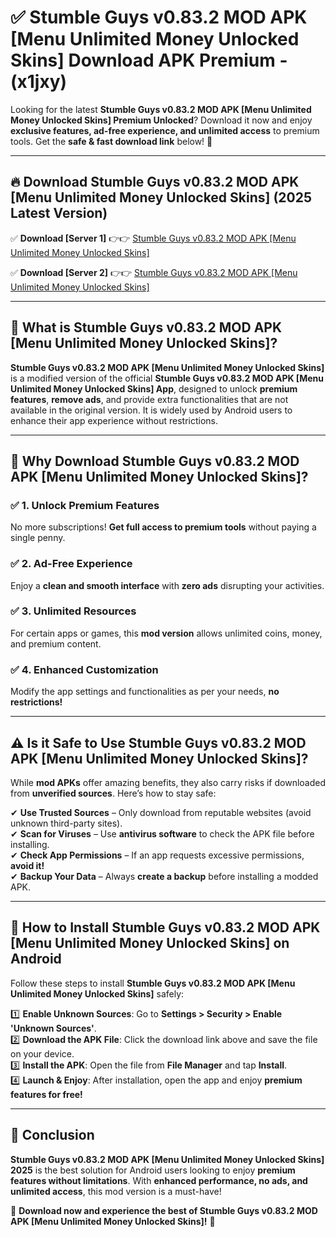 
# ✅ Stumble Guys v0.83.2 MOD APK [Menu Unlimited Money Unlocked Skins] Download APK Premium -  (x1jxy) 

Looking for the latest **Stumble Guys v0.83.2 MOD APK [Menu Unlimited Money Unlocked Skins] Premium Unlocked**? Download it now and enjoy **exclusive features, ad-free experience, and unlimited access** to premium tools. Get the **safe & fast download link** below! 🚀

---

## 🔥 Download Stumble Guys v0.83.2 MOD APK [Menu Unlimited Money Unlocked Skins] (2025 Latest Version)

✅ **Download [Server 1]** 👉👉 [Stumble Guys v0.83.2 MOD APK [Menu Unlimited Money Unlocked Skins] ](https://apkcomod.com?title=Stumble_Guys_v0.83.2_MOD_APK_[Menu_Unlimited_Money_Unlocked_Skins])  

✅ **Download [Server 2]** 👉👉 [Stumble Guys v0.83.2 MOD APK [Menu Unlimited Money Unlocked Skins] ](https://apkcomod.com?title=Stumble_Guys_v0.83.2_MOD_APK_[Menu_Unlimited_Money_Unlocked_Skins])  


---

## 📌 What is Stumble Guys v0.83.2 MOD APK [Menu Unlimited Money Unlocked Skins]?

**Stumble Guys v0.83.2 MOD APK [Menu Unlimited Money Unlocked Skins]** is a modified version of the official **Stumble Guys v0.83.2 MOD APK [Menu Unlimited Money Unlocked Skins] App**, designed to unlock **premium features**, **remove ads**, and provide extra functionalities that are not available in the original version. It is widely used by Android users to enhance their app experience without restrictions.

---

## 🌟 Why Download Stumble Guys v0.83.2 MOD APK [Menu Unlimited Money Unlocked Skins]?

### ✅ 1. Unlock Premium Features
No more subscriptions! **Get full access to premium tools** without paying a single penny.

### ✅ 2. Ad-Free Experience
Enjoy a **clean and smooth interface** with **zero ads** disrupting your activities.

### ✅ 3. Unlimited Resources
For certain apps or games, this **mod version** allows unlimited coins, money, and premium content.

### ✅ 4. Enhanced Customization
Modify the app settings and functionalities as per your needs, **no restrictions!**

---

## ⚠️ Is it Safe to Use Stumble Guys v0.83.2 MOD APK [Menu Unlimited Money Unlocked Skins]?

While **mod APKs** offer amazing benefits, they also carry risks if downloaded from **unverified sources**. Here’s how to stay safe:

✔ **Use Trusted Sources** – Only download from reputable websites (avoid unknown third-party sites).  
✔ **Scan for Viruses** – Use **antivirus software** to check the APK file before installing.  
✔ **Check App Permissions** – If an app requests excessive permissions, **avoid it!**  
✔ **Backup Your Data** – Always **create a backup** before installing a modded APK.

---

## 📲 How to Install Stumble Guys v0.83.2 MOD APK [Menu Unlimited Money Unlocked Skins] on Android

Follow these steps to install **Stumble Guys v0.83.2 MOD APK [Menu Unlimited Money Unlocked Skins]** safely:

1️⃣ **Enable Unknown Sources**: Go to **Settings > Security > Enable 'Unknown Sources'**.  
2️⃣ **Download the APK File**: Click the download link above and save the file on your device.  
3️⃣ **Install the APK**: Open the file from **File Manager** and tap **Install**.  
4️⃣ **Launch & Enjoy**: After installation, open the app and enjoy **premium features for free!**

---

## 🚀 Conclusion

**Stumble Guys v0.83.2 MOD APK [Menu Unlimited Money Unlocked Skins] 2025** is the best solution for Android users looking to enjoy **premium features without limitations**. With **enhanced performance, no ads, and unlimited access**, this mod version is a must-have!

🔻 **Download now and experience the best of Stumble Guys v0.83.2 MOD APK [Menu Unlimited Money Unlocked Skins]!** 🔻

